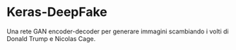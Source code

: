 # Keras-DeepFake

Una rete GAN encoder-decoder per generare immagini scambiando i volti di Donald Trump e Nicolas Cage.
